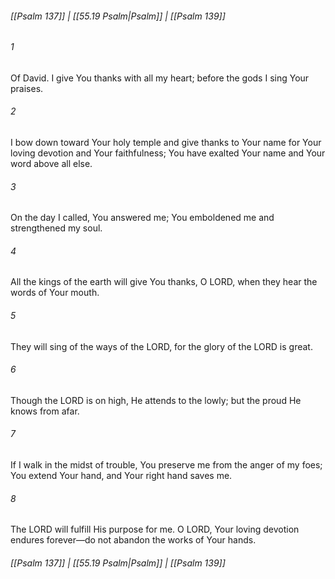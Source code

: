 
###### [[Psalm 137]] | [[55.19 Psalm|Psalm]] | [[Psalm 139]]

###### 1
Of David. I give You thanks with all my heart; before the gods I sing Your praises.
###### 2
I bow down toward Your holy temple and give thanks to Your name for Your loving devotion and Your faithfulness; You have exalted Your name and Your word above all else.
###### 3
On the day I called, You answered me; You emboldened me and strengthened my soul.
###### 4
All the kings of the earth will give You thanks, O LORD, when they hear the words of Your mouth.
###### 5
They will sing of the ways of the LORD, for the glory of the LORD is great.
###### 6
Though the LORD is on high, He attends to the lowly; but the proud He knows from afar.
###### 7
If I walk in the midst of trouble, You preserve me from the anger of my foes; You extend Your hand, and Your right hand saves me.
###### 8
The LORD will fulfill His purpose for me. O LORD, Your loving devotion endures forever—do not abandon the works of Your hands.

###### [[Psalm 137]] | [[55.19 Psalm|Psalm]] | [[Psalm 139]]
